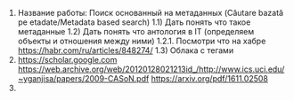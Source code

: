 1) Название работы: Поиск основанный на метаданных (Căutare bazată pe etadate/Metadata based search)
1.1) Дать понять что такое метаданные
1.2) Дать понять что антология в IT (определяем объекты и отношения между ними)
1.2.1. Посмотри что на хабре
https://habr.com/ru/articles/848274/
1.3) Облака с тегами
2) https://scholar.google.com
https://web.archive.org/web/20120128021213id_/http://www.ics.uci.edu/~yganjisa/papers/2009-CASoN.pdf
https://arxiv.org/pdf/1611.02508
3) 